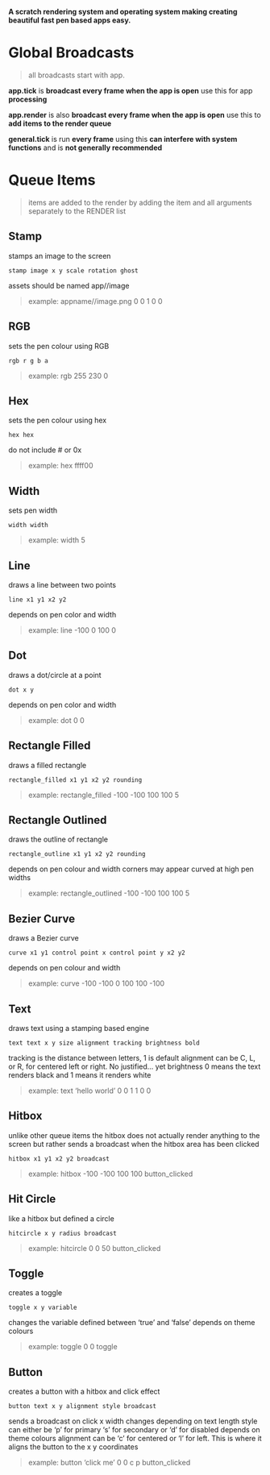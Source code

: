 **A scratch rendering system and operating system making creating beautiful fast pen based apps easy.**
# Global Broadcasts

> all broadcasts start with app.

**app.tick** is **broadcast every frame when the app is open**
use this for app **processing**

**app.render** is also **broadcast every frame when the app is open**
use this to **add items to the render queue**

**general.tick** is run **every frame**
using this **can interfere with system functions** and is **not generally recommended**
# Queue Items

> items are added to the render by adding the item and all arguments separately to the RENDER list

## Stamp
 stamps an image to the screen
```
stamp image x y scale rotation ghost
```
assets should be named app//image
 > example: appname//image.png 0 0 1 0 0
## RGB
 sets the pen colour using RGB
```
rgb r g b a
```
 > example: rgb 255 230 0

## Hex
sets the pen colour using hex 
```
hex hex
```
do not include # or 0x
> example: hex ffff00

## Width
sets pen width
```
width width
```
> example: width 5

## Line
draws a line between two points
```
line x1 y1 x2 y2
```
depends on pen color and width
> example: line -100 0 100 0

## Dot
draws a dot/circle  at a point
```
dot x y
```
depends on pen color and width
> example: dot 0 0

## Rectangle Filled
draws a filled rectangle
```
rectangle_filled x1 y1 x2 y2 rounding
```
> example: rectangle_filled -100 -100 100 100 5 

## Rectangle Outlined
draws the outline of rectangle
```
rectangle_outline x1 y1 x2 y2 rounding
```
depends on pen colour and width
corners may appear curved at high pen widths
> example: rectangle_outlined -100 -100 100 100 5

## Bezier Curve
draws a Bezier curve
```
curve x1 y1 control point x control point y x2 y2
```
depends on pen colour and width
> example: curve -100 -100 0 100 100 -100
## Text
draws text using a stamping based engine
```
text text x y size alignment tracking brightness bold
```
tracking is the distance between letters, 1 is default
alignment can be C, L, or R, for centered left or right. No justified… yet
brightness 0 means the text renders black and 1 means it renders white
> example: text ‘hello world’ 0 0 1 1 0 0
## Hitbox
unlike other queue items the hitbox does not actually render anything to the screen but rather sends a broadcast when the hitbox area has been clicked
```
hitbox x1 y1 x2 y2 broadcast
```
> example: hitbox -100 -100 100 100 button_clicked
## Hit Circle
like a hitbox but defined a circle
```
hitcircle x y radius broadcast
```
> example: hitcircle 0 0 50 button_clicked

## Toggle
creates a toggle
```
toggle x y variable
```
changes the variable defined between ‘true’ and ‘false’
depends on theme colours
> example: toggle 0 0 toggle

## Button
creates a button with a hitbox and click effect
```
button text x y alignment style broadcast
```
sends a broadcast on click
x width changes depending on text length
style can either be ‘p’ for primary ‘s’ for secondary or ‘d’ for disabled
depends on theme colours
alignment can be ‘c’ for centered or ‘l’ for left. This is where it aligns the button to the x y coordinates
> example: button ‘click me’ 0 0 c p button_clicked
